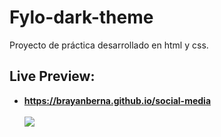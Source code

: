 # Fylo-dark-theme
Proyecto de práctica desarrollado en html y css.
## Live Preview:
- **https://brayanberna.github.io/social-media** <br> <br>
![](https://repository-images.githubusercontent.com/311035522/c071b380-21e0-11eb-99e1-cef21bce35ed)
